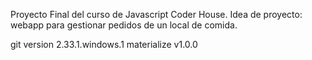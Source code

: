 Proyecto Final del curso de Javascript Coder House.
Idea de proyecto: webapp para gestionar pedidos de un local de comida.


git version 2.33.1.windows.1
materialize v1.0.0


